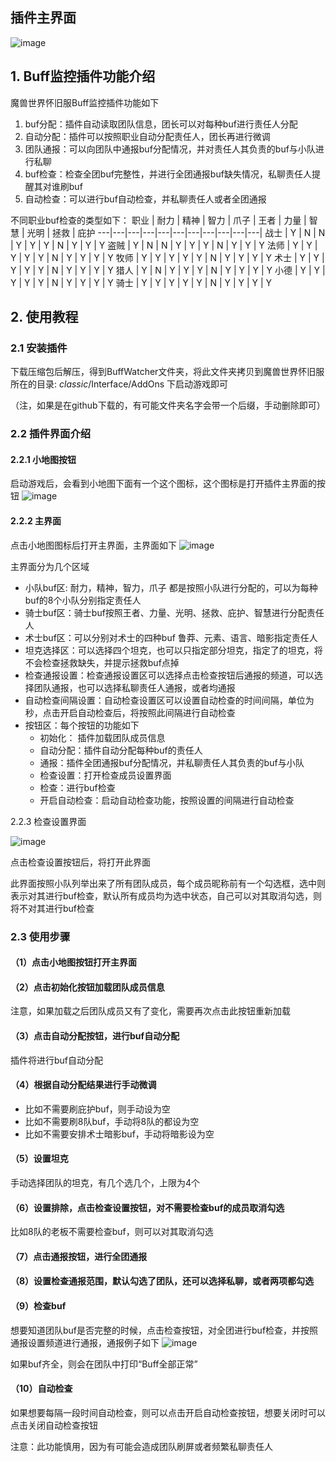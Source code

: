 ## 插件主界面
![image](https://github.com/cao19881125/picture_cloud/blob/master/BuffWatcher/bufferwatcher-mainwindow2.png?raw=true)


## 1. Buff监控插件功能介绍
魔兽世界怀旧服Buff监控插件功能如下

1. buf分配：插件自动读取团队信息，团长可以对每种buf进行责任人分配
2. 自动分配：插件可以按照职业自动分配责任人，团长再进行微调
3. 团队通报：可以向团队中通报buf分配情况，并对责任人其负责的buf与小队进行私聊
4. buf检查：检查全团buf完整性，并进行全团通报buf缺失情况，私聊责任人提醒其对谁刷buf
5. 自动检查：可以进行buf自动检查，并私聊责任人或者全团通报


不同职业buf检查的类型如下：
职业 | 耐力 | 精神 | 智力 | 爪子 | 王者 | 力量 | 智慧 | 光明 | 拯救 | 庇护
---|---|---|---|---|---|---|---|---|---|---|
战士 | Y | N | N | Y | Y | Y | N | Y | Y | Y
盗贼 | Y | N | N | Y | Y | Y | N | Y | Y | Y
法师 | Y | Y | Y | Y | Y | N | Y | Y | Y | Y
牧师 | Y | Y | Y | Y | Y | N | Y | Y | Y | Y
术士 | Y | Y | Y | Y | Y | N | Y | Y | Y | Y
猎人 | Y | N | Y | Y | Y | N | Y | Y | Y | Y
小德 | Y | Y | Y | Y | Y | N | Y | Y | Y | Y
骑士 | Y | Y | Y | Y | Y | N | Y | Y | Y | Y


## 2. 使用教程
### 2.1 安装插件
下载压缩包后解压，得到BuffWatcher文件夹，将此文件夹拷贝到魔兽世界怀旧服所在的目录: _classic_/Interface/AddOns 下启动游戏即可

（注，如果是在github下载的，有可能文件夹名字会带一个后缀，手动删除即可）

### 2.2 插件界面介绍
#### 2.2.1 小地图按钮
启动游戏后，会看到小地图下面有一个这个图标，这个图标是打开插件主界面的按钮
![image](https://github.com/cao19881125/picture_cloud/blob/master/BuffWatcher/buffwatcher-minimapbtn.png?raw=true)

#### 2.2.2 主界面
点击小地图图标后打开主界面，主界面如下
![image](https://github.com/cao19881125/picture_cloud/blob/master/BuffWatcher/buffwatcher-mainwindow.png?raw=true)

主界面分为几个区域
- 小队buf区: 耐力，精神，智力，爪子 都是按照小队进行分配的，可以为每种buf的8个小队分别指定责任人
- 骑士buf区：骑士buf按照王者、力量、光明、拯救、庇护、智慧进行分配责任人
- 术士buf区：可以分别对术士的四种buf 鲁莽、元素、语言、暗影指定责任人
- 坦克选择区：可以选择四个坦克，也可以只指定部分坦克，指定了的坦克，将不会检查拯救缺失，并提示拯救buf点掉
- 检查通报设置：检查通报设置区可以选择点击检查按钮后通报的频道，可以选择团队通报，也可以选择私聊责任人通报，或者均通报
- 自动检查间隔设置：自动检查设置区可以设置自动检查的时间间隔，单位为秒，点击开启自动检查后，将按照此间隔进行自动检查
- 按钮区：每个按钮的功能如下
    - 初始化： 插件加载团队成员信息
    - 自动分配：插件自动分配每种buf的责任人
    - 通报：插件全团通报buf分配情况，并私聊责任人其负责的buf与小队
    - 检查设置：打开检查成员设置界面
    - 检查：进行buf检查
    - 开启自动检查：启动自动检查功能，按照设置的间隔进行自动检查

2.2.3 检查设置界面

![image](https://github.com/cao19881125/picture_cloud/blob/master/BuffWatcher/buffwatcher-bufcheck-config.png?raw=true)

点击检查设置按钮后，将打开此界面

此界面按照小队列举出来了所有团队成员，每个成员昵称前有一个勾选框，选中则表示对其进行buf检查，默认所有成员均为选中状态，自己可以对其取消勾选，则将不对其进行buf检查

### 2.3 使用步骤
#### （1）点击小地图按钮打开主界面
#### （2）点击初始化按钮加载团队成员信息
注意，如果加载之后团队成员又有了变化，需要再次点击此按钮重新加载
#### （3）点击自动分配按钮，进行buf自动分配
插件将进行buf自动分配
#### （4）根据自动分配结果进行手动微调
- 比如不需要刷庇护buf，则手动设为空
- 比如不需要刷8队buf，手动将8队的都设为空
- 比如不需要安排术士暗影buf，手动将暗影设为空
#### （5）设置坦克
手动选择团队的坦克，有几个选几个，上限为4个
#### （6）设置排除，点击检查设置按钮，对不需要检查buf的成员取消勾选
比如8队的老板不需要检查buf，则可以对其取消勾选
#### （7）点击通报按钮，进行全团通报
#### （8）设置检查通报范围，默认勾选了团队，还可以选择私聊，或者两项都勾选
#### （9）检查buf
想要知道团队buf是否完整的时候，点击检查按钮，对全团进行buf检查，并按照通报设置频道进行通报，通报例子如下
![image](https://github.com/cao19881125/picture_cloud/blob/master/BuffWatcher/bufferwatcher-bufcheck-notify.png?raw=true)

如果buf齐全，则会在团队中打印“Buff全部正常”
#### （10）自动检查
如果想要每隔一段时间自动检查，则可以点击开启自动检查按钮，想要关闭时可以点击关闭自动检查按钮

注意：此功能慎用，因为有可能会造成团队刷屏或者频繁私聊责任人



